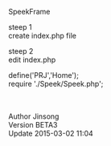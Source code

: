 SpeekFrame 

steep 1 <br>
create index.php file <br>

steep 2 <br>
edit index.php <br>

define('PRJ','Home'); <br>
require './Speek/Speek.php'; <br><br><br>

 Author Jinsong <br>
Version BETA3 <br>
 Update 2015-03-02 11:04 
